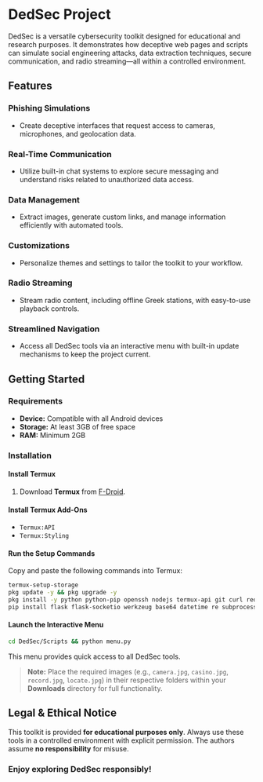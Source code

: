 # DedSec Project

DedSec is a versatile cybersecurity toolkit designed for educational and research purposes. It demonstrates how deceptive web pages and scripts can simulate social engineering attacks, data extraction techniques, secure communication, and radio streaming—all within a controlled environment.

## Features

### Phishing Simulations
- Create deceptive interfaces that request access to cameras, microphones, and geolocation data.

### Real-Time Communication
- Utilize built-in chat systems to explore secure messaging and understand risks related to unauthorized data access.

### Data Management
- Extract images, generate custom links, and manage information efficiently with automated tools.

### Customizations
- Personalize themes and settings to tailor the toolkit to your workflow.

### Radio Streaming
- Stream radio content, including offline Greek stations, with easy-to-use playback controls.

### Streamlined Navigation
- Access all DedSec tools via an interactive menu with built-in update mechanisms to keep the project current.

## Getting Started

### Requirements

- **Device:** Compatible with all Android devices  
- **Storage:** At least 3GB of free space  
- **RAM:** Minimum 2GB  

### Installation

#### Install Termux
1. Download **Termux** from [F-Droid](https://f-droid.org/en/packages/com.termux/).

#### Install Termux Add-Ons
- `Termux:API`
- `Termux:Styling`

#### Run the Setup Commands
Copy and paste the following commands into Termux:

```sh
termux-setup-storage 
pkg update -y && pkg upgrade -y 
pkg install -y python python-pip openssh nodejs termux-api git curl requests termux-media-player nano jq wget proot openssl php clang openssl-tool libjpeg-turbo ffmpeg tmux unzip termux-auth termux-services cloudflared 
pip install flask flask-socketio werkzeug base64 datetime re subprocess signal random threading time os flask-cors termux-wake-lock sshd
```

#### Launch the Interactive Menu
```sh
cd DedSec/Scripts && python menu.py
```
This menu provides quick access to all DedSec tools.

> **Note:** Place the required images (e.g., `camera.jpg`, `casino.jpg`, `record.jpg`, `locate.jpg`) in their respective folders within your **Downloads** directory for full functionality.

## Legal & Ethical Notice

This toolkit is provided **for educational purposes only**. Always use these tools in a controlled environment with explicit permission. The authors assume **no responsibility** for misuse.

### Enjoy exploring DedSec responsibly!
